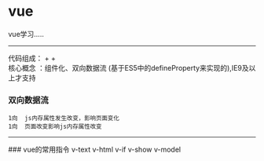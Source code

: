 # vue
vue学习.....

<hr />
代码组成：<template></template> + <script></script> + <style></style>
<br />核心概念 ：组件化、双向数据流 (基于ES5中的defineProperty来实现的),IE9及以上才支持

### 双向数据流
	1向  js内存属性发生改变，影响页面变化
	1向  页面改变影响js内存属性改变
	
<hr />
### vue的常用指令
	v-text 
	v-html  
	v-if 
	v-show 
	v-model 